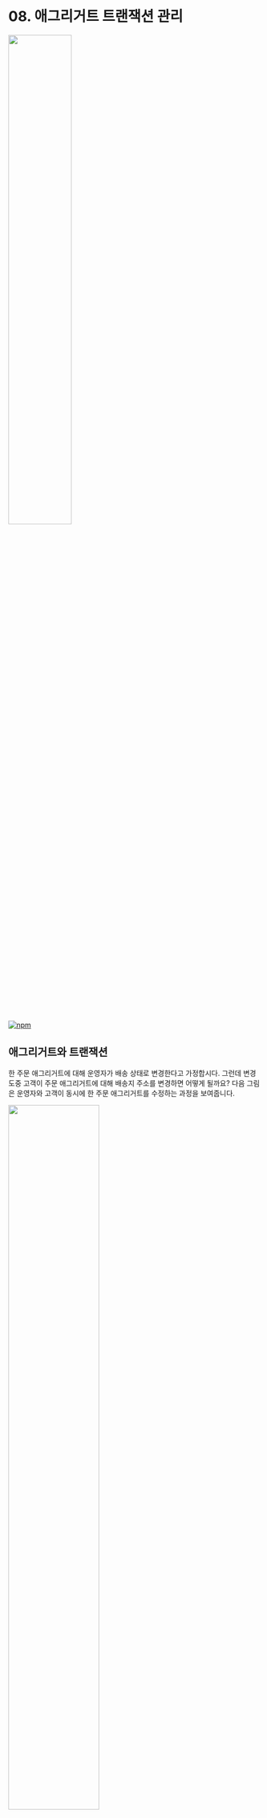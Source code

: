 # 08. 애그리거트 트랜잭션 관리

<img src="https://user-images.githubusercontent.com/42791260/44824909-eedbc780-ac42-11e8-8dc2-c4b806b2b073.png" width="50%">

[![npm](https://img.shields.io/badge/version-2018.35-brightgreen.svg)]()

## 애그리거트와 트랜잭션

한 주문 애그리거트에 대해 운영자가 배송 상태로 변경한다고 가정합시다. 그런데 변경 도중 고객이 주문 애그리거트에 대해 배송지 주소를 변경하면 어떻게 될까요? 다음 그림은 운영자와 고객이 동시에 한 주문 애그리거트를 수정하는 과정을 보여줍니다.



<img src="https://user-images.githubusercontent.com/42791260/44829439-dcb85400-ac57-11e8-83b6-67e0442d983e.png" width="60%">



> 메모리 캐시를 사용하지 않을 경우, 두 스레드는 개념적으로 동일한 애그리거트이지만 물리적으로는 서로 다른 애그리거트 객체를 사용합니다.

이 경우 **'배송 상태(배송 중 or 배송 완료)에는 배송지를 변경할 수 없다'**라는 비즈니스 로직을 만족할 수 없게 되므로 애그리거트의 일관성이 깨집니다. 이런 문제가 발생하지 않도록 하려면 DBMS에서 지원하는 트랜잭션과 함께 애그리거트를 위한 추가적인 트랜잭션 처리 기법이 필요합니다. 



## 선점 잠금

애그리거트에 대해 사용할 수 있는 대표적인 트랜잭션 처리 방식에는 **선점(Pessimistic)** 잠금과 **비선점(Optimistic)** 잠금이 있습니다. 먼저 선점을 알아보겠습니다. **선점 잠금(Pressimistic Lock)**은 먼저 애그리거트를 구한 스레드의 애그리거트 사용이 끝날 때까지 다른 스레드가 해당 애그리거트를 수정하는 것을 막는 방식입니다. 앞서 배송 상태 변경 문제에 선점 잠금을 적용하면 아래의 그림과 같습니다.

<img src="https://user-images.githubusercontent.com/42791260/44829441-dfb34480-ac57-11e8-8760-d984468b045b.png" width="60%">



선점 잠금은 보통 DBMS가 제공하는 행 단위 잠금을 사용해서 구현합니다. 오라클을 비롯한 다수 DBMS가 for update와 같은 쿼리를 사용해서 특정 레코드에 한 사용자만 접근할 수 있는 잠근 장치를 제공합니다.

> for update



### 선점 잠금과 교착 상태

선점 잠금 기능을 사용할 때는 잠금 순서에 따른 **교착 상태(deadlock)**가 발생하지 않도록 주의해야 합니다. 이런 문제가 발생하지 않도록 하기 위해 잠금을 구할 때 최대 대기 시간을 지정해야 합니다.

DBMS에 따라 교착 상태에 빠진 커넥션을 처리하는 방식이 다릅니다. 쿼리별로 대기 시간을 지정할 수 있는 DBMS가 있고 커넥션 단위로만 대기 시간을 지정할 수 있는 DBMS도 있습니다. 따러서, 선점 잠금을 사용하기전에 DBMS에 대해 조사 한 후에 사용해야합니다.



## 비선점 잠금

선점 잠금이 모든 트랜잭션 충돌 문제를 해결 할 수 있는 것은 아닙니다. 아래의 그림은 선점 잠금으로 해결 할 수 없는 상황을 보여줍니다.



<img src="https://user-images.githubusercontent.com/42791260/44832727-a2a27e80-ac66-11e8-8e98-b6bc37104bfc.png" width="80%">



이 처럼 선점 잠금 방식으로 해결 할 수 없는 문제를 **비선점 잠금(Optimistic Lock)**으로 해결 할 수 있습니다. 비선점 잠금 방식은 변경한 데이터를 실제 DBMS에 반영하는 시점에 변경 가능 여부를 확인하는 방식입니다.

비선점 잠금을 구현하려면 애그리거트에 버전으로 사용할 숫자 타입의 프로퍼티를 추가 해야합니다. 애그리거트를 수정할 때마다 버전으로 사용할 프로퍼티의 값이 1씩 증가 하는데, 이때 다음과 같은 쿼리를 사용합니다.

```sql
UPDATE [aggtable] SET version = version + 1, [colum_x] = ?
WHERE [aggid] = ? and version = 현재버전
```



이 쿼리는 수정할 애그리거트의 버전 값이 현재 애그리거트의 버전과 동일한 경우에만 데이터를 수정합니다. 이를 그림으로 표현하면 아래과 같습니다.



<img src="https://user-images.githubusercontent.com/42791260/44831696-a8966080-ac62-11e8-8c43-2103bb1dbd7e.png" width="80%">



비선점 잠금을 위한 쿼리를 실행할 때 쿼리 실행 결과로 수정된 행의 개수가 0이면 이미 누군가 앞서 데이터를 수정한 것입니다. 이는 트랜잭션이 충돌한 것이므로 트랜잭션 종료 시점에 익셉션이 발생 시킵니다. 스프링에서는 OptimisticLockingFailure-Exception이 있습니다.



###비선점 잠금의 확장

비선점 잠금을 아래의 그림 처럼 **확장하여** 트랙잭션 충돌 문제를 해소할 수도 있습니다.



<img src="https://user-images.githubusercontent.com/42791260/44834269-9ec52b00-ac6b-11e8-8cc7-cf9e2c4fd79e.png" width="70%">



###구현

그림 처럼 비선점 잠금 방식을 여러 트랜잭션으로 확장하려면 애그리거트 정보를 뷰로 보여줄 때 버전 정보도 함께 사용자 화면에 전달해야합니다. 아래의 코드 처럼 버전 값을 갖는 hidden 타입 `<input>` 태그 사용해서 서버에 폼 전송 시 버전 값이 함께 전달 되도록합니다.

```html
<form action="startShipping" method="POST">
    <input type="hidden" name="version" value="{$orderDto.version}">
    <input type="text" name="orderNumber" value="{$orderDto.orderNumber}" readonly>
    ...
    <input type="submit" value="배송 상태로 변경하기">
</form>
```



배송 상태 변경을 처리하는 응용 서비스가 전달받는 데이터는 다음과 같이 주문 번호화 함께 해당 주문을 조회한 시점의 버전 값을 포함해야 합니다.

```java
public class StartShippingRequest {
    
    private String orderNumber;
    private long version;
    
    ...생성자, getter
}
```



응용 서비스는 전달받은 버전 값을 이용해서 애그리거트의 버전과 일치하는지 확인 하고 일치하는 경우에만 요청한 기능을 수행합니다.

```java
public class StartShippingService {
    
    @PreAuthorize("hasRole('ADMIN')")
    @Transactional
    public void startShipping(StartShippingRequest req) {
        Order order = orderRepository.findById(new OrderNo(req.getOrderNumber()));
        checkOrder(order);
        if (!order.matchVersion(req.getVersion())) {
            throw new VersionConflictException();
        }
        order.startShipping();
    }
    ...
}
```



~~~java
@Controller
public class OrderAdminController {
    
    private StartShippingService startShippingService;
    
    @RequestMapping(value = "/startShipping", method = RequestMethod.POST)
    public String startShipping(StartShippingRequest startReq) {
        try {
            startShippingService.startShipping(startReq);
            return "shippingStarted";
        } catch(VersionConflictException | OptimisticLockingFailureException ex) {
            // 트랜잭션 충돌
            return "startShippingTxConflict";
        }
    }
    ...
}
~~~

이 코드는 비선점 잠금과 관련해서 발생하는 두 개의 익셉션을 처리하고 있습니다. **두 익셉션은 발생시키는 위치가 다릅니다. **VersionConflictExeption은 응용 서비스 코드에서 발생키키고, OptimisticLockingFailureException는 스프링 프레임워크가 발생시킵니다.

> VersionConflictExeption은 이미 누군가가 애그리거트를 수정했다는 것을 의미
>
> OptimisticLockingFailureException은 누군가가 거의 동시에 애그리거트를 수정했다는 것을 의미



### 강제 버전 증가

애그리거트에 애그리거트 루트 외에 다른 엔티티가 존재하는데 기능 실행 도중 루트가 아닌 다른 엔티티의 값만 변경된다고 해봅시다. 비록 루트 엔티티의 값이 바뀌지 않았더라도 애그리거트의 구성요소 중 일부 값이 바뀌면 논리적으로 그 애그리거트는 바뀐 것이다. 따라서, **애그리거트 내에 어떤 구성요소의 상태가 바뀌면 루트 애그리거트의 버전 값을 증가해야한다.** 



## 오프라인 선점 잠금

### 오프라인 선점 잠금을 위한 LockManager 인터페이스와 관련 클래스

### DB를 이용한 LockManager 구현


